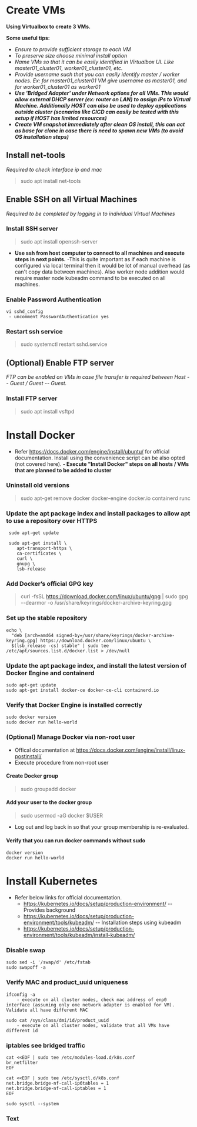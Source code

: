 # Create VMs

**Using Virtualbox to create 3 VMs.**

**Some useful tips:**
- *Ensure to provide sufficient storage to each VM*
- *To preserve size choose minimal install option*
- *Name VMs so that it can be easily identified in Virtualbox UI. Like master01_cluster01, worker01_cluster01, etc.*
- *Provide username such that you can easily identify master / worker nodes. Ex: for master01_cluster01 VM give username as master01, and for worker01_cluster01 as worker01*
- ***Use 'Bridged Adapter' under Network options for all VMs. This would allow external DHCP server (ex: router on LAN) to assign IPs to Virtual Machine. Additionally HOST can also be used to deploy applications outside cluster (scenarios like CICD can easily be tested with this setup if HOST has limited resources)***
- ***Create VM snapshot immediately after clean OS install, this can act as base for clone in case there is need to spawn new VMs (to avoid OS installation steps)***

## Install net-tools
*Required to check interface ip and mac*
> sudo apt install net-tools

## Enable SSH on all Virtual Machines
*Required to be completed by logging in to individual Virtual Machines*

### Install SSH server
> sudo apt install openssh-server

- **Use ssh from host computer to connect to all machines and execute steps in next points.**
	-This is quite important as if each machine is configured via local terminal then it would be lot of manual overhead (as can't copy data between machines). Also worker node addition would require master node kubeadm command to be executed on all machines.

### Enable Password Authentication
   ```
   vi sshd_config
   	- uncomment PasswordAuthentication yes
   ```
### Restart ssh service
> sudo systemctl restart sshd.service

## (Optional) Enable FTP server
*FTP can be enabled on VMs in case file transfer is required between Host -- Guest / Guest -- Guest.*

### Install FTP server
> sudo apt install vsftpd


# Install Docker
- Refer https://docs.docker.com/engine/install/ubuntu/ for official documentation. Install using the convenience script can be also opted (not covered here).
**- Execute "Install Docker" steps on all hosts / VMs that are planned to be added to cluster**

### Uninstall old versions
> sudo apt-get remove docker docker-engine docker.io containerd runc

### Update the apt package index and install packages to allow apt to use a repository over HTTPS
```
 sudo apt-get update

 sudo apt-get install \
    apt-transport-https \
    ca-certificates \
    curl \
    gnupg \
    lsb-release
```

### Add Docker’s official GPG key
> curl -fsSL https://download.docker.com/linux/ubuntu/gpg | sudo gpg --dearmor -o /usr/share/keyrings/docker-archive-keyring.gpg

### Set up the stable repository
```
echo \
  "deb [arch=amd64 signed-by=/usr/share/keyrings/docker-archive-keyring.gpg] https://download.docker.com/linux/ubuntu \
  $(lsb_release -cs) stable" | sudo tee /etc/apt/sources.list.d/docker.list > /dev/null
```

### Update the apt package index, and install the latest version of Docker Engine and containerd
```
sudo apt-get update
sudo apt-get install docker-ce docker-ce-cli containerd.io
```

### Verify that Docker Engine is installed correctly
```
sudo docker version
sudo docker run hello-world
```

### (Optional) Manage Docker via non-root user
- Offical documentation at https://docs.docker.com/engine/install/linux-postinstall/
- Execute procedure from non-root user

#### Create Docker group
> sudo groupadd docker

#### Add your user to the docker group
> sudo usermod -aG docker $USER
- Log out and log back in so that your group membership is re-evaluated.

#### Verify that you can run docker commands without sudo
```
docker version
docker run hello-world
```

# Install Kubernetes
- Refer below links for official documentation.
  - https://kubernetes.io/docs/setup/production-environment/			-- Provides background
  - https://kubernetes.io/docs/setup/production-environment/tools/kubeadm/ 	-- Installation steps using kubeadm
  - https://kubernetes.io/docs/setup/production-environment/tools/kubeadm/install-kubeadm/

### Disable swap
```
sudo sed -i '/swap/d' /etc/fstab
sudo swapoff -a
```

### Verify MAC and product_uuid uniqueness
```
ifconfig -a
	- execute on all cluster nodes, check mac address of enp0 interface (assuming only one network adapter is enabled for VM). Validate all have different MAC

sudo cat /sys/class/dmi/id/product_uuid
	- execute on all cluster nodes, validate that all VMs have different id
```
### iptables see bridged traffic
  ```
  cat <<EOF | sudo tee /etc/modules-load.d/k8s.conf
  br_netfilter
  EOF

  cat <<EOF | sudo tee /etc/sysctl.d/k8s.conf
  net.bridge.bridge-nf-call-ip6tables = 1
  net.bridge.bridge-nf-call-iptables = 1
  EOF

  sudo sysctl --system
  ```
### Text
